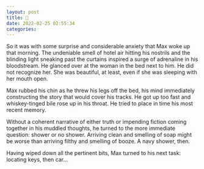 ```yaml
---
layout: post
title: 🎾
date: 2022-02-25 02:55:34
categories:
---
```


So it was with some surprise and considerable anxiety that Max woke up that morning. The undeniable smell of hotel air hitting his nostrils and the blinding light sneaking past the curtains inspired a surge of adrenaline in his bloodstream. He glanced over at the woman in the bed next to him. He did not recognize her. She was beautiful, at least, even if she was sleeping with her mouth open.

Max rubbed his chin as he threw his legs off the bed, his mind immediately constructing the story that would cover his tracks. He got up too fast and whiskey-tinged bile rose up in his throat. He tried to place in time his most recent memory.

Without a coherent narrative of either truth or impending fiction coming together in his muddled thoughts, he turned to the more immediate question: shower or no shower. Arriving clean and smelling of soap might be worse than arriving filthy and smelling of booze. A navy shower, then.

Having wiped down all the pertinent bits, Max turned to his next task: locating keys, then car...
